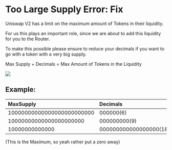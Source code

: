# Too Large Supply Error: Fix

Uniswap V2 has a limit on the maximum amount of Tokens in their liquidity.

For us this plays an important role, since we are about to add this liquidity for you to the Router.

To make this possible please ensure to reduce your decimals if you want to go with a token with a very big supply.

Max Supply + Decimals = Max Amount of Tokens in the Liquidity

![](https://github.com/dexpad-dev/gitbook/tree/885fc83ef57a9f95e101cdbd975ae583d7530405/.gitbook/assets/image%20%2823%29.png)

## Example:

| MaxSupply | Decimals |
| :--- | :--- |
| 10000000000000000000000000 | 000000\(6\) |
| 10000000000000000000000 | 000000000\(9\) |
| 10000000000000 | 000000000000000000\(18\) |

\(This is the Maximum, so yeah rather put a zero away\)

